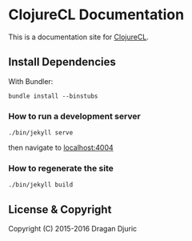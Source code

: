 # ClojureCL Documentation

This is a documentation site for [ClojureCL](http://clojurecl.neanderthal.org).

## Install Dependencies

With Bundler:

    bundle install --binstubs

### How to run a development server

    ./bin/jekyll serve

then navigate to [localhost:4004](http://localhost:4004)

### How to regenerate the site

    ./bin/jekyll build

## License & Copyright

Copyright (C) 2015-2016 Dragan Djuric
